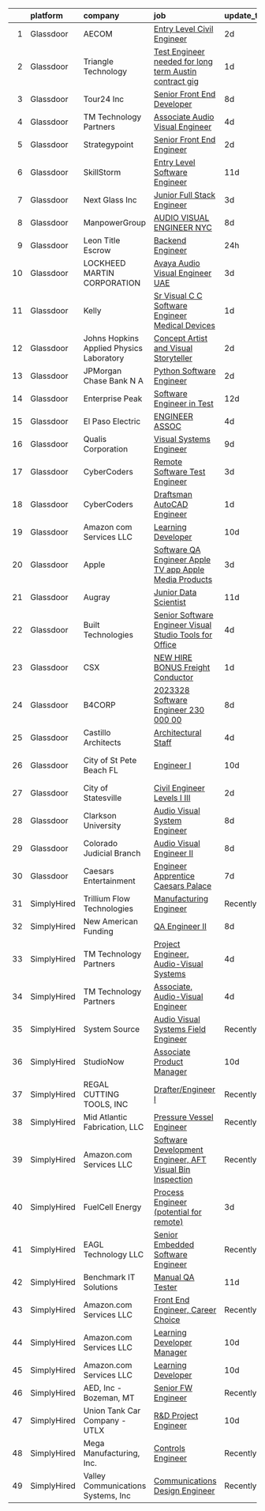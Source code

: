 

|    | platform    | company                                  | job                                                                                                                                                                                                                                                                                                                                                                                                                                                                                                                                                                                                                                                                                                                                                                                                                                                                                                                                                                                                                                                                                                                                                                                                                                                                                                                                                                                                                                                                                                                                                                                                        | update_time   | location                       |
|---:|:------------|:-----------------------------------------|:-----------------------------------------------------------------------------------------------------------------------------------------------------------------------------------------------------------------------------------------------------------------------------------------------------------------------------------------------------------------------------------------------------------------------------------------------------------------------------------------------------------------------------------------------------------------------------------------------------------------------------------------------------------------------------------------------------------------------------------------------------------------------------------------------------------------------------------------------------------------------------------------------------------------------------------------------------------------------------------------------------------------------------------------------------------------------------------------------------------------------------------------------------------------------------------------------------------------------------------------------------------------------------------------------------------------------------------------------------------------------------------------------------------------------------------------------------------------------------------------------------------------------------------------------------------------------------------------------------------|:--------------|:-------------------------------|
|  1 | Glassdoor   | AECOM                                    | [Entry Level Civil Engineer](https://www.glassdoor.com/partner/jobListing.htm?pos=115&ao=1136043&s=58&guid=00000181e6e49f94b494f894202f719b&src=GD_JOB_AD&t=SR&vt=w&cs=1_b0e2c143&cb=1657436152098&jobListingId=1007991187091&jrtk=3-0-1g7je97u5k6fe801-1g7je97ujg4fg800-8b2ba1ed80d68380-)                                                                                                                                                                                                                                                                                                                                                                                                                                                                                                                                                                                                                                                                                                                                                                                                                                                                                                                                                                                                                                                                                                                                                                                                                                                                                                                | 2d            | Denver, CO                     |
|  2 | Glassdoor   | Triangle Technology                      | [Test Engineer needed for long term Austin contract gig ](https://www.glassdoor.com/partner/jobListing.htm?pos=130&ao=1136043&s=58&guid=00000181e6e49f94b494f894202f719b&src=GD_JOB_AD&t=SR&vt=w&cs=1_8f2a48e1&cb=1657436152099&jobListingId=1007991988607&jrtk=3-0-1g7je97u5k6fe801-1g7je97ujg4fg800-5ae995bb8b4f418d-)                                                                                                                                                                                                                                                                                                                                                                                                                                                                                                                                                                                                                                                                                                                                                                                                                                                                                                                                                                                                                                                                                                                                                                                                                                                                                   | 1d            | Austin, TX                     |
|  3 | Glassdoor   | Tour24  Inc                              | [Senior Front End Developer](https://www.glassdoor.com/partner/jobListing.htm?pos=104&ao=1110586&s=58&guid=00000181e6e49f94b494f894202f719b&src=GD_JOB_AD&t=SR&vt=w&ea=1&cs=1_6228c23b&cb=1657436152097&jobListingId=1007977841203&cpc=723ADC3DFE402989&jrtk=3-0-1g7je97u5k6fe801-1g7je97ujg4fg800-acaa90406957d422--6NYlbfkN0BBGG9LMNqL16EzDx9S3nKk4b6IwprgSJginr0DZD_oWwIUlrrUOnxWtbT6eosDth9_3Zj0EzeVUZ6geSsN-1KCZfUmn2n1UoDv8Zo5rWAksrikiA5myrH25vJIhksJ0k2I9jfl3WkwNlKj6GY10CI9YTuqqP4f75_7LybX1KPOa8PB82KEy0hoXiIu4YyEZJ7V26adFCGZP96qSc9dRgx37s9KbXmLeb_TLr15DJqQWSoTK8di6VLTtPaJTzfDco3tbQTECcVVrYA1yHIoYSsf1DrGyFAixg28ewtGkrjL1wKEUI-DIMyAyscvmhIqilPsJnrwHeiFbGI014WFQ2RfYcO0zbUf-8zKF-4qTHyY-omnT9iUfS0J5Q1dm9sYMif9yI4PJa-qkLVABQA3Goga99XvhUJR7w9aUydr-JEELbGPRymLcdHUqWjc8pGXcy_g-ziUf5041zN2MTvYyMHj9rp4IRWqHZqJzdri2uX18ZkWnNohT4puuuE1HoLg7Uw%3D)                                                                                                                                                                                                                                                                                                                                                                                                                                                                                                                                                                                                                                                                                                                                        | 8d            | Remote                         |
|  4 | Glassdoor   | TM Technology Partners                   | [Associate  Audio Visual Engineer](https://www.glassdoor.com/partner/jobListing.htm?pos=112&ao=1136043&s=58&guid=00000181e6e49f94b494f894202f719b&src=GD_JOB_AD&t=SR&vt=w&cs=1_0974793a&cb=1657436152098&jobListingId=1007985056122&jrtk=3-0-1g7je97u5k6fe801-1g7je97ujg4fg800-ae2dfae912fb5acc-)                                                                                                                                                                                                                                                                                                                                                                                                                                                                                                                                                                                                                                                                                                                                                                                                                                                                                                                                                                                                                                                                                                                                                                                                                                                                                                          | 4d            | Remote                         |
|  5 | Glassdoor   | Strategypoint                            | [Senior Front End Engineer](https://www.glassdoor.com/partner/jobListing.htm?pos=107&ao=1110586&s=58&guid=00000181e6e49f94b494f894202f719b&src=GD_JOB_AD&t=SR&vt=w&ea=1&cs=1_ec8057db&cb=1657436152097&jobListingId=1007990760511&cpc=FD1C1DA32C38CFA7&jrtk=3-0-1g7je97u5k6fe801-1g7je97ujg4fg800-2eb1f9986d32a8d3--6NYlbfkN0DdX1mfY0NdE8EPArwFPFtjMkIEdXeK7g4H_lDURVdYTV-b0_V6NfPTfDiH6uWv4SkxgXXY2aWhKYiSG0TVDcdQOFtMjvzLSGkVpvmqWdCwIZ1Di2ANVYkrpPtY9h3fSfbb2SLsvKU9pBqMRg0B2nZIaFcdYhGD4xhfZrtA7vpqGeAYUBV8DbFt46wNBurihXScJEbH8Hkt0BFlDEO3usmuc_B3raqUD3Q7BBt9Tvhcb6RFuRWBjz7AeQqbcygmv-4GDob9kqrFNo42g1Nmj-uu2yRJz2mO0Cdt-jRrDxlz0L9kToxUH3QYwzsgsUAI3p-mnWqFklcCRWDojYKcpBKfiO0hxEgN7v0i0fvdO7LvtFojYNxfaJ-EGpHmjK3Ls8IOrYteYNZpspkP0WY2jAb4xagiID9tYYT7B9RhQMf_iCMy1koHn9Erhkz1GJt3uGcKfwxyPYn82m2tof8JMSoo-Ro5YbE417NbG70dIUPNqZPmakOw36z9CujNcP0BnHJPhkjt1mLe-Q%3D%3D)                                                                                                                                                                                                                                                                                                                                                                                                                                                                                                                                                                                                                                                                                                                           | 2d            | Remote                         |
|  6 | Glassdoor   | SkillStorm                               | [Entry Level Software Engineer](https://www.glassdoor.com/partner/jobListing.htm?pos=103&ao=1110586&s=58&guid=00000181e6e49f94b494f894202f719b&src=GD_JOB_AD&t=SR&vt=w&cs=1_4a661b81&cb=1657436152096&jobListingId=1007968457875&cpc=45DC3EB807283E85&jrtk=3-0-1g7je97u5k6fe801-1g7je97ujg4fg800-1b1a5a11521e8b5c--6NYlbfkN0Akpfp8SSZMfZN38QizqqtbOT4j-2RsCLW69coMAbJ8KQfsaYh2c5hjdHzxmKpQyo8SmWqQ_AqzpdcRtonHEXxsVJUkabXoP6gXYK9w2XrWtaUHXLgWn_JAaWrJv1v7TfgF1hF9gg8lJmjNBmeD7F57O-GB0lhLKJGWRw1OrdEHjWdO3aaAWF47gf3rBOoWpP25v3xkupW9xMmpRSG2qfhdL4heQaoyvgenLpAHs_SzFY_kteP3GkYMnnUn5V5C4fEpt3J-H8UqdCZ9rHtTBF91QpACC3i6FNPqW6FoWTVeHV7UaLsDT1K7UF1acxI5ukDb3-9En1Ipe0E6fd6QSyt9SjX-CeRpdzG4LhD91Wetgursmk-v0Vf6sAwFWihGXo5NTiNteydCPAYw9p_zYvm8WbnlufSfYI9mpruKvNJ5F7XAELXxJwN2y45tbPkLMcBUU1SD5rCXkUdFFrz3UmWt9TwPmECTVqBsG0G1oaXkrNu934Y-KT00VvVc0BBNHezOUCPl0ejRjkBHMs_hgoVN6DdlXynsnI8-H5RG6k4Sz7o14X2b9HVl2uqUM8f1tClfj9fRo_jsnA%3D%3D)                                                                                                                                                                                                                                                                                                                                                                                                                                                                                                                                                                                                                                                            | 11d           | Austin, TX                     |
|  7 | Glassdoor   | Next Glass  Inc                          | [Junior Full Stack Engineer](https://www.glassdoor.com/partner/jobListing.htm?pos=125&ao=1136043&s=58&guid=00000181e6e49f94b494f894202f719b&src=GD_JOB_AD&t=SR&vt=w&cs=1_d7adcc56&cb=1657436152099&jobListingId=1007988229959&jrtk=3-0-1g7je97u5k6fe801-1g7je97ujg4fg800-8bbab4a6cfe8bcd2-)                                                                                                                                                                                                                                                                                                                                                                                                                                                                                                                                                                                                                                                                                                                                                                                                                                                                                                                                                                                                                                                                                                                                                                                                                                                                                                                | 3d            | North Carolina                 |
|  8 | Glassdoor   | ManpowerGroup                            | [AUDIO VISUAL ENGINEER   NYC](https://www.glassdoor.com/partner/jobListing.htm?pos=117&ao=1136043&s=58&guid=00000181e6e49f94b494f894202f719b&src=GD_JOB_AD&t=SR&vt=w&ea=1&cs=1_6a1abac7&cb=1657436152098&jobListingId=1007977916387&jrtk=3-0-1g7je97u5k6fe801-1g7je97ujg4fg800-c3ef7cb40dd348c3-)                                                                                                                                                                                                                                                                                                                                                                                                                                                                                                                                                                                                                                                                                                                                                                                                                                                                                                                                                                                                                                                                                                                                                                                                                                                                                                          | 8d            | New York, NY                   |
|  9 | Glassdoor   | Leon Title Escrow                        | [Backend Engineer](https://www.glassdoor.com/partner/jobListing.htm?pos=118&ao=1136043&s=58&guid=00000181e6e49f94b494f894202f719b&src=GD_JOB_AD&t=SR&vt=w&ea=1&cs=1_fb3b12d6&cb=1657436152098&jobListingId=1007994336205&jrtk=3-0-1g7je97u5k6fe801-1g7je97ujg4fg800-f1545cfbac88616f-)                                                                                                                                                                                                                                                                                                                                                                                                                                                                                                                                                                                                                                                                                                                                                                                                                                                                                                                                                                                                                                                                                                                                                                                                                                                                                                                     | 24h           | Remote                         |
| 10 | Glassdoor   | LOCKHEED MARTIN CORPORATION              | [Avaya  Audio   Visual Engineer  UAE](https://www.glassdoor.com/partner/jobListing.htm?pos=114&ao=1136043&s=58&guid=00000181e6e49f94b494f894202f719b&src=GD_JOB_AD&t=SR&vt=w&cs=1_b3d48d2f&cb=1657436152098&jobListingId=1007988780219&jrtk=3-0-1g7je97u5k6fe801-1g7je97ujg4fg800-ff4446edf5fc5ca2-)                                                                                                                                                                                                                                                                                                                                                                                                                                                                                                                                                                                                                                                                                                                                                                                                                                                                                                                                                                                                                                                                                                                                                                                                                                                                                                       | 3d            | Colorado Springs, CO           |
| 11 | Glassdoor   | Kelly                                    | [Sr  Visual C   C  Software Engineer  Medical Devices](https://www.glassdoor.com/partner/jobListing.htm?pos=108&ao=1110586&s=58&guid=00000181e6e49f94b494f894202f719b&src=GD_JOB_AD&t=SR&vt=w&cs=1_377180d1&cb=1657436152097&jobListingId=1007993697141&cpc=59DF70BB7E75A6DF&jrtk=3-0-1g7je97u5k6fe801-1g7je97ujg4fg800-1d654153cf633c4b--6NYlbfkN0D6qFSVCaa8tXn-rJ3OcXif2lPyFmwsE2iZBGE4YLg1gz3DzxANTQL26tb-SQ4b-KD0fQYTmmTNNUGpIjIcsN35J_4V8sJewxee08dSJV8UR8WjhVdnQvA2WrGA9W_pvnh4aZhzwcN-M1o0331abJJgNZPBDQBKuihoW4c_P5tmbbZQmpP5EJoRvFGTDbznnwgFo8EnZeVAsYaHe2sVn1sIoTuk-s3DkxZwOCzTaxAPQws8LKvvPD_zrCxlu6kdkB-OLm17kqEgcjjbuRWViOTaKNgcUIV3dYP7s_4AaCtP1FpjjCytaEVJ79dKRxphFLLm61d_SpPL4-ZIdTM7rAyN09HavvnWSARUd4TrGibMXvIg2Crt6viAbqcZHk4POs3bN8sUDQ7Cc2_RG7QXGHWW9n7lkDqqVRCbIWglTgaUhMls8dPyB8K9ERPCwayHqiFQVkPa1e173X57IN_qIdssm2O5AWqdhqt8OQ5_IbU91Dz8n-PLxDv_NaxrPvDT9ml0CCfVdQaC1fu6N2xSlU5fTOPTIBElfTwKawzcS39MDZUI_TniZiDV4T3VGOWPrzrpfIJly9lihzcvZTrIpGuMk0c4m867BkskFLksr_QLG6pvqn2RTv2zadoFkx9J1EjZjjn_VD7g0cVswym71nkd3iWyYTqdNaQDHKoQApJcvKqMuM84pxHGXxfFCmYBkN-hUPbQyEfq2udM2q49NdsqTfVGChxMqLM94-YZ-tS7xSp_vOXnwltuLe0Bp6l5sajMUGnJXtxhNDUmqDj9YKWIsx0gfcum3zvc2d3PXZHvvzku0rFmCjn6HU6J89s7Ag9FkfXvofriVf9_93Sr6kQxdANBNdJVe4BJwN-hzJcrmo-eADUMFCZtNBVCkUEDyw7_iJ2srMbg5hNlzyCHRZjsfkw47dwprCEYYcSl-FAm0t_ukm_5Tl83ux0Y4Z9TOD1QLh2fuVoOoy9_ZYUnr08HS9bFjzu2Hjao0u25MJTvJ3vxqD24p_RqfUxc545o20awo30pFjYjojqnsVpDboXtwwvaqY3bar7OOitJpeTHo6Jlc2bpkxq5RR5VjlJxR2th_V69QINCXJ7Kqlow1guBdbkesXXHYEG0GplK3ifouI19e-C-92_dAygRFYbSQ6C32aS3NhdGqIcwbeMlRAJ2y8-BSv_NA7_VQmYpE2WXMYor0-Bhbx1I) | 1d            | Sunnyvale, CA                  |
| 12 | Glassdoor   | Johns Hopkins Applied Physics Laboratory | [Concept Artist and Visual Storyteller](https://www.glassdoor.com/partner/jobListing.htm?pos=123&ao=1136043&s=58&guid=00000181e6e49f94b494f894202f719b&src=GD_JOB_AD&t=SR&vt=w&cs=1_87710fc0&cb=1657436152099&jobListingId=1007990323575&jrtk=3-0-1g7je97u5k6fe801-1g7je97ujg4fg800-caf3af526954e90d-)                                                                                                                                                                                                                                                                                                                                                                                                                                                                                                                                                                                                                                                                                                                                                                                                                                                                                                                                                                                                                                                                                                                                                                                                                                                                                                     | 2d            | Laurel, MD                     |
| 13 | Glassdoor   | JPMorgan Chase Bank  N A                 | [Python Software Engineer](https://www.glassdoor.com/partner/jobListing.htm?pos=121&ao=1136043&s=58&guid=00000181e6e49f94b494f894202f719b&src=GD_JOB_AD&t=SR&vt=w&cs=1_d0206fbc&cb=1657436152099&jobListingId=1007989251150&jrtk=3-0-1g7je97u5k6fe801-1g7je97ujg4fg800-752eab3e4da6352e-)                                                                                                                                                                                                                                                                                                                                                                                                                                                                                                                                                                                                                                                                                                                                                                                                                                                                                                                                                                                                                                                                                                                                                                                                                                                                                                                  | 2d            | Jersey City, NJ                |
| 14 | Glassdoor   | Enterprise Peak                          | [Software Engineer in Test](https://www.glassdoor.com/partner/jobListing.htm?pos=109&ao=1110586&s=58&guid=00000181e6e49f94b494f894202f719b&src=GD_JOB_AD&t=SR&vt=w&ea=1&cs=1_ac5fbb8b&cb=1657436152098&jobListingId=1007966655307&cpc=F7A2269C793D5877&jrtk=3-0-1g7je97u5k6fe801-1g7je97ujg4fg800-d9b8055b00e4a1ba--6NYlbfkN0B0vl1Grz6052MlZg4RHGvuu6cYfkm88-BD1wPi7_xD2RJPm8SlL7dnC-S77lf6GQGX5-VlT0nAso2t78SEGnhGLz-h82l24u_DzlmRefnLF3QdlWqTQAbuafN8yx1O-PNS8Iixdz1s_y9_id3PKSs0XQ8gt-QbLFinb2SMWWrPby8fIlG7zWqncHq4644y0w1ZAJ3BcvMA6OL2A3fWKSghXs6ijFhDaURJOIhUU0lOWHoj_IR47Vx-KOmH2s3rCSlJFxt1XnxVj4sSxlyC4QF2c1EbTny969iCcCDAN6gTZUP4H1YqkcoCFkIS0obQD85nHPnkggMcN_7deDi3B2ibJoTxO1Dn8pXx1rc9BJJz2fk2SnF5p_lm7l57q9MThD72aX0Vulrt6GOmfxaSQsztkYJc9Q3dw0847hlxoNIkqozpdRM5t1jOdIq8xvhntvJX08R36-WaSAMPeWhRZMVQWbxSLpNZXFznZzJJSvNrYmpuBehsG4931QCbDzURb0-qi9Kbgr5s1A%3D%3D)                                                                                                                                                                                                                                                                                                                                                                                                                                                                                                                                                                                                                                                                                                                           | 12d           | Remote                         |
| 15 | Glassdoor   | El Paso Electric                         | [ENGINEER ASSOC](https://www.glassdoor.com/partner/jobListing.htm?pos=126&ao=1136043&s=58&guid=00000181e6e49f94b494f894202f719b&src=GD_JOB_AD&t=SR&vt=w&cs=1_22ebfe97&cb=1657436152099&jobListingId=1007985545308&jrtk=3-0-1g7je97u5k6fe801-1g7je97ujg4fg800-6cf22dcc3896631e-)                                                                                                                                                                                                                                                                                                                                                                                                                                                                                                                                                                                                                                                                                                                                                                                                                                                                                                                                                                                                                                                                                                                                                                                                                                                                                                                            | 4d            | El Paso, TX                    |
| 16 | Glassdoor   | Qualis Corporation                       | [Visual Systems Engineer](https://www.glassdoor.com/partner/jobListing.htm?pos=127&ao=1136043&s=58&guid=00000181e6e49f94b494f894202f719b&src=GD_JOB_AD&t=SR&vt=w&cs=1_f52e76c8&cb=1657436152099&jobListingId=1007975380273&jrtk=3-0-1g7je97u5k6fe801-1g7je97ujg4fg800-6fb5c80da1da086a-)                                                                                                                                                                                                                                                                                                                                                                                                                                                                                                                                                                                                                                                                                                                                                                                                                                                                                                                                                                                                                                                                                                                                                                                                                                                                                                                   | 9d            | Orlando, FL                    |
| 17 | Glassdoor   | CyberCoders                              | [Remote Software Test Engineer](https://www.glassdoor.com/partner/jobListing.htm?pos=110&ao=1110586&s=58&guid=00000181e6e49f94b494f894202f719b&src=GD_JOB_AD&t=SR&vt=w&ea=1&cs=1_a4ef5d04&cb=1657436152098&jobListingId=1007987516946&cpc=B076152010A3B66C&jrtk=3-0-1g7je97u5k6fe801-1g7je97ujg4fg800-ddbb368a0031d2f5--6NYlbfkN0CpFJQzrgRR8WqXWK1qKKEqALWJw739KlKqr2H-MSI4eoBlI4EFrmor2FYZMP3muM3OOity3yEcY5A-pGaZjibHESgmW3VUJVL6AE5mLh61umiN4fLNsUO8XGxEGA9jF-lvvEG_hYvKMbgDfL7PBiI73VwlqQPt9a1PmChXECSbw9f5aAc1MvelHwwyQv04kqCELIzkznF6j4sh36T60HH5xrMg_hN2Na8tRnDyiMotT7W9xo1bj1mblTzxnSs1jwJsQuLZJ9PtIoqN4gDyGrBanr_YPfSEibjGm3l1JYLVWdj8mW_nTfJF6wErgFlr-NfLrmmCYfGSr-Uec8-BmwdhZSQap3xq4IAstjE4JWjsgRDq2ynEX_wexNa7_jLxSuO8l_mNdcWN-_htdSsf3U9VjQTvhMJIRyBw1AMOiQ1q9j21TeibbNiGZMdyQA92I1glwVLNwVICnicaYZ4LDG5yZpA6kGRoBKQnbi1c2XUy_OotvYXj89rei81EAGlbta5vPMY_IPQgvbYnoYJ2uQRJ5hzfCipt14fY_HqJE3b3EpAdPUAHEq-jemrgMUJepqXBddtKi1cqEiZZsvi6f6xVqwbol4BzyWLjfttg9AG6Xu9_KJXvLOCsBw2xpE_wigj8mNadtxISjzfYi8TZ9Yyx-i8mNvs34nRYs8Q741bqGsGmOgZUzTBNi1tVOi7XG4zyx47VLIQXyWS_iZv9KHfe4TIKi1fsHOfVRSYZcv4tPScbyG5hMoNl0LoEusU8lonyXIqe_Xjhi3g03157F1rHQCyer07G4cvEzGRoNPtliLCpqAZAusJ9GBcRfKYrXEAknFAb03f1re-Npblxm50QcOSzWl5TJBWOCp19-NjL1eGiWX_Hhun7MDkH0G5e0AUZU5h7Q5jQoS2X9gHgzFdKDplm7FtzTsuUEa3KWIBpdAJ8nBP_vONux9dYFK5gdX05cNWK6l4C79qxSO6FckwPpCrDNeTBA-lIg6sikgSScw%3D%3D)                                                                                                                                                                                                                       | 3d            | Hood River, OR                 |
| 18 | Glassdoor   | CyberCoders                              | [Draftsman AutoCAD Engineer](https://www.glassdoor.com/partner/jobListing.htm?pos=111&ao=1110586&s=58&guid=00000181e6e49f94b494f894202f719b&src=GD_JOB_AD&t=SR&vt=w&ea=1&cs=1_80ed46c3&cb=1657436152098&jobListingId=1007993311666&cpc=AC285F3A3ECA6BB0&jrtk=3-0-1g7je97u5k6fe801-1g7je97ujg4fg800-cc30fe71d322f9aa--6NYlbfkN0CpFJQzrgRR8WqXWK1qKKEqALWJw739KlKqr2H-MSI4eoBlI4EFrmor2FYZMP3muM2s5sO9QUqFNpuHiuT8yDMSD3y_VZzuc1mOOUlxhMVhXQMmA46n0l7V9jKvZOGo1RW9s0pJ3ACfBe7cFt_bEjR-sCwJPaTVDN-fdN9BioD69YuFfVjEpaAWxs3HURaMzYTaABUFZEfVXShxE1jonllD3JgkTYWey87E6OykwTH-_nXzhOJCTb8uX1CrIGy9qsDMK_25n17AzgyCtCEnytx11dFC9vd6Ukx1MxMEpmflvBUdi4-F1N8j_rJwlipe2r_SQqx8jJuhKFsm9cDe6z3gkEyj5NoyI8bRO62rT-_1xGFjfGieJjTSJJUMpGIQjCIRb4otJS7XTUTmVBAgr-zNYCuMTvzXSpBnv5z0muACwM5CyFFIjHvd4TZrOmAZqXNAeIrYgJV8N_jlKbV130__5yJIa78nOl02fTFyeI35jfjDFWdLKOdw6HTB2nZ_026quoR8ZHVN3rqQ6QNc-6RtL7CmwM8FfZdY8_G9Y2sPQggxH3LA0zWkysp2xja0Liog7ejckfARjCwsCKQozz8-vHkzeBse6pLiqiUuckXYCMKjAo0oF0iiaZYU3wUTlL6jjp24MW3zoNeejYn9QWOYgQuNiSnvq7DCzAmdupzRha2j_2hlATWA_LOOLYUOnKqWLWWrrzgKSGjLZH4wy_Oc78ZHvEV9grKhE0nIv6N8AnOYlD7k0FszEM0NtcyT1oTWkQxrguKN8uuVOrEA0Q3-QJ2UTCdXWyR5BPNFHpWyybls2MQDycLQl65Td3gF9wLluPSN0jZ7OaCxd0D8WhOG0W6phDwZSHUIbtsBw6HMkUhu9lPc1gKV8jU7TXa5v3EzndUhX-qeCdZc4X__uRHfQBx_3yWXOBdT8I6v2WuxR-stFe0pMIhSA57eLzJnWHySlD_B4UP2PDq5oxVHhMz7U7RO6Tlk6x0%3D)                                                                                                                                                                                                                                        | 1d            | Sterling, VA                   |
| 19 | Glassdoor   | Amazon com Services LLC                  | [Learning Developer](https://www.glassdoor.com/partner/jobListing.htm?pos=116&ao=1136043&s=58&guid=00000181e6e49f94b494f894202f719b&src=GD_JOB_AD&t=SR&vt=w&cs=1_2b253b2e&cb=1657436152098&jobListingId=1007971264992&jrtk=3-0-1g7je97u5k6fe801-1g7je97ujg4fg800-e53b1fac4d83b8a0-)                                                                                                                                                                                                                                                                                                                                                                                                                                                                                                                                                                                                                                                                                                                                                                                                                                                                                                                                                                                                                                                                                                                                                                                                                                                                                                                        | 10d           | Remote                         |
| 20 | Glassdoor   | Apple                                    | [Software QA Engineer   Apple TV app  Apple Media Products ](https://www.glassdoor.com/partner/jobListing.htm?pos=105&ao=1110586&s=58&guid=00000181e6e49f94b494f894202f719b&src=GD_JOB_AD&t=SR&vt=w&cs=1_f06a126b&cb=1657436152097&jobListingId=1007987085214&cpc=47CFDC01B3F81FAC&jrtk=3-0-1g7je97u5k6fe801-1g7je97ujg4fg800-b0b5159a775103cf--6NYlbfkN0BvKrLyj5gPmtZO9T8euul8TCxuuKNOtzRJOomxnwSEodTz2Bc-sPZlC5mDe-NOaJhzKnCY9Uv-pSnINr7nQNRkmhTjaSvihzs08mqUGUpSG-fE4DiClFRxGHFYUukWDDzahT34B08zQj8Z9g0xOZ8vTgHwcD3SFhCPuOtM28GpC4vA4QWPx5hHAY5C0jIC5HiARlITaFLBpkX0-0S-DzeOl4U3wftis8iQ9bTSq5h_-9IRF5jYJXYx68OYuLRu88dNuLEqQGZJTe87jnHiXsvfuf7AndHmZcSJvYFtsBPZRWgKeJbQ5n5OFoUZXGw_VsE0tKxnQmm7N4G-OVnNirmoH-wdlTVf8T-4fET98lMJVR4hHRaSiwBCU-Mwet6rQOkauRsNbzcflAw8WzLEDX9MpiWXbL-LL9R2aewzaEzo6_3Lu7mtcoJRRckyMAxOx7bQTn66ZheG2im1XdnesfCUrembwFaKhCT986FL4WaHVE33ATQ3OuXgUFV71fZHphJ54MtDzKcrPuzuRX6U19Oxdi9hBG7YOGueiR7EiK4EOsn3bzjm1-8oZYVEHmv6J1YYSYGObvblQ4CuvCQZ0ZyfMFD0UDx_PhC4HMbUyiDhy255-usAQwFb5OqV5APAIHjQygP_CkgIU2wKw1TWUGqyTBH2O_Q8x0JBMhLgObElsTDn2-K7lPQEWES6RU5JKNHe9z8jxPtdDoP0s2X1eNfhJtkoqUR1qSpwfP2TZUFsbc9TH-lr0LPzpxZH89Eed3LPKszNd-_AejAbIxODRESwDwmJA_MlSJeNVy5sXFuChCJwcIv2ZGhAmo4vP0P6ysFJnSAH5H2kRgAJZQa7ZcVTN1XqRBsDtnda5aUQLz3dWZzuORyD4vY7deY5-SJyCScpApfoUZrHsSZ2wVk95jWExesroevSiHDkdM5Ow2204ITIYmvh_VJsXME_L5G0Knh2UvUaoivi1BWT1QZegE12kXu-rxTiosfuvEOUYqpCMweVu31TBZ-p)                                                                                                                                                                                           | 3d            | San Diego, CA                  |
| 21 | Glassdoor   | Augray                                   | [Junior Data Scientist](https://www.glassdoor.com/partner/jobListing.htm?pos=122&ao=1136043&s=58&guid=00000181e6e49f94b494f894202f719b&src=GD_JOB_AD&t=SR&vt=w&cs=1_d7a1af3d&cb=1657436152099&jobListingId=1007968817876&jrtk=3-0-1g7je97u5k6fe801-1g7je97ujg4fg800-3af02d93417e951c-)                                                                                                                                                                                                                                                                                                                                                                                                                                                                                                                                                                                                                                                                                                                                                                                                                                                                                                                                                                                                                                                                                                                                                                                                                                                                                                                     | 11d           | Brookfield, WI                 |
| 22 | Glassdoor   | Built Technologies                       | [Senior Software Engineer   Visual Studio Tools for Office](https://www.glassdoor.com/partner/jobListing.htm?pos=113&ao=1136043&s=58&guid=00000181e6e49f94b494f894202f719b&src=GD_JOB_AD&t=SR&vt=w&cs=1_ecdb1ead&cb=1657436152098&jobListingId=1007985750303&jrtk=3-0-1g7je97u5k6fe801-1g7je97ujg4fg800-e712a4d9f7bf7116-)                                                                                                                                                                                                                                                                                                                                                                                                                                                                                                                                                                                                                                                                                                                                                                                                                                                                                                                                                                                                                                                                                                                                                                                                                                                                                 | 4d            | Nashville, TN                  |
| 23 | Glassdoor   | CSX                                      | [NEW HIRE BONUS Freight Conductor](https://www.glassdoor.com/partner/jobListing.htm?pos=106&ao=1110586&s=58&guid=00000181e6e49f94b494f894202f719b&src=GD_JOB_AD&t=SR&vt=w&cs=1_97206e75&cb=1657436152097&jobListingId=1007993266595&cpc=AC285F3A3ECA6BB0&jrtk=3-0-1g7je97u5k6fe801-1g7je97ujg4fg800-d4eafb66c1d7cfc3--6NYlbfkN0B4r7QDcS1FYldRU7VPv1R0Vj7kpMu-sKqn6UUkSgegOydivzZDyt9sEkzJ1oC44s38tycNuYB9mcriX-t9_AencFZLL0nP7jUIzdw9RpgJPQbfmdItiNkN4C9N5eMOqxy-tRqmI-rSA1p5GQ2zHgWY0J5uzIkZjAIwgJ1CJdWGv9i8grhHLBmJ7adPOZystbnOQKCxMbTD3jyjTS9Y8dLFgcw_V6NJQJ6RVaUg0qnj51NiWKiBdbt_mnDsGX6L6MfhE-Km3grS_2xl5Bj0_9bTnho6JeLcJp5vUr-MOMvkj53heuMD_oUuadBBeZiGs7X9N8BCLsGNeeHDqx0uHU9PwH90WhzIVzXj4DFclU40_YFTsjQW5Pyh1UeXyNu2qDGOqw5aaxXDKDsW1hcQo3QfgZ0PbNMZHX5xayj7wUEuhdWJxsmXu5NrlESJj6ivWTwSeaH7emJtO0ajYiQNl8TANFTgOf15gFmLh2zQhlKqO2u3HpQCQE0C69PTu-lBEMdkfI24EVeM3c9jCKuk1aGlS4kI6DT10OgyUeqFRrFDXRJLf5Pr4mjiHgTnPdb9fbNeHJBGNGobTB7sfIC--OIm)                                                                                                                                                                                                                                                                                                                                                                                                                                                                                                                                                                                                                                                     | 1d            | Jacksonville, FL               |
| 24 | Glassdoor   | B4CORP                                   | [2023328 Software Engineer  230 000 00](https://www.glassdoor.com/partner/jobListing.htm?pos=102&ao=1110586&s=58&guid=00000181e6e49f94b494f894202f719b&src=GD_JOB_AD&t=SR&vt=w&cs=1_0cfb4e93&cb=1657436152096&jobListingId=1007977975373&cpc=C4A69CCDBB3B9599&jrtk=3-0-1g7je97u5k6fe801-1g7je97ujg4fg800-be2f703d0e67991c--6NYlbfkN0BBcNHvdcwdm3ewH9kjvka83ftEJjxlat_DdA1S80VRS6k0mxP7wnwmAsSRP66qfkx5Ty9tdxhPL6_GtpIA_UmHi2zzPVpN7L8cHt6K9iR57Nz56p2awPSQFi4AVIHzEj3tcRBlpMmzYMkoJsTDhBdXyghD0k5xl1iyJJLHxChKyc9KpHGhUiMMtczxR79gqxcirOGDq9F2YNmH8jb7m7gJH6CvAla05XN24lTsCrAKbZSNNtCQRu6DNIP8ocqCGRTPQGOjzIULU15Ylzo18P4rXSg7XlGdJoq8WCflfXRYD5jMmuS33TInPHSxY-Aoi8_LBzJ0QFopFteH6NUjHf5_4bUIL5jiEBzcnF4pM5AHZdmICbU2e5cv5NLRJ5_eWZjUMMO7skRi7Xie3AEuYNckoc4PEs4UK-GFmihOlbnt5Rqz3vUOXP8OzgFWMcc_dhnUFC7T8dDaF0upDCijTkNVMTY8BVEWd94lWMM1SN0IRohA6TDkR2pX)                                                                                                                                                                                                                                                                                                                                                                                                                                                                                                                                                                                                                                                                                                                                                | 8d            | Chantilly, VA                  |
| 25 | Glassdoor   | Castillo Architects                      | [Architectural Staff](https://www.glassdoor.com/partner/jobListing.htm?pos=101&ao=1110586&s=58&guid=00000181e6e49f94b494f894202f719b&src=GD_JOB_AD&t=SR&vt=w&ea=1&cs=1_3968314e&cb=1657436152096&jobListingId=1007985259541&cpc=6F63F679962D6B30&jrtk=3-0-1g7je97u5k6fe801-1g7je97ujg4fg800-3d1a8e69bc722d64--6NYlbfkN0BxkLIcfe0oqaYINownie861a0BJtkzmJW-WyGv8J0JYIhtfgDOowTGjrzcx9fBKsZmwTZqiVsuHAQ7sX7x0vUN9GFH842tdHyxzDDuHuIvzoArq7GGZHQ0QMR8W05oHEEEp6BYBvX2tR52xUdS3ZID_b0VQWIHZcOFgCHnmw51JgzfqksAP6Ee_89XgwOiZVsRXSgXXGvPlpwIqUduprVF-dEV61Vuewhs-JHsASUZikRa-MDnGznEPzIdilYxiHm5GSDIfZ2vlgQD4ymzo7-3ETot0QRI1_fCwMF9HcObsjVvLsc6wUL6rJibsKswDlPYtBIYVJ8GXhuzlPQ3M9HJ5iPTkhiBIFxk0AobBo0gtXyqfD-55mU1BMOB6nhN4LNoS3zFFpfD2cz732LOkeEo0zXsOvi34vjhnHCHayvokMn2LnE81cthRr69g7yAJ51DvndheO7gw-Py9MMGYD5XByStze6JMUfrU9vOsdLSTczTG75skVq_YhB9nL3wwdnZyGX1rUFFUw%3D%3D)                                                                                                                                                                                                                                                                                                                                                                                                                                                                                                                                                                                                                                                                                                                                 | 4d            | Denver, CO                     |
| 26 | Glassdoor   | City of St  Pete Beach  FL               | [Engineer I](https://www.glassdoor.com/partner/jobListing.htm?pos=128&ao=1136043&s=58&guid=00000181e6e49f94b494f894202f719b&src=GD_JOB_AD&t=SR&vt=w&cs=1_9e410a9e&cb=1657436152099&jobListingId=1007971769041&jrtk=3-0-1g7je97u5k6fe801-1g7je97ujg4fg800-1a1398defe50783b-)                                                                                                                                                                                                                                                                                                                                                                                                                                                                                                                                                                                                                                                                                                                                                                                                                                                                                                                                                                                                                                                                                                                                                                                                                                                                                                                                | 10d           | Saint Pete Beach, Pinellas, FL |
| 27 | Glassdoor   | City of Statesville                      | [Civil Engineer  Levels I   III ](https://www.glassdoor.com/partner/jobListing.htm?pos=129&ao=1136043&s=58&guid=00000181e6e49f94b494f894202f719b&src=GD_JOB_AD&t=SR&vt=w&cs=1_64f47ca1&cb=1657436152099&jobListingId=1007991189304&jrtk=3-0-1g7je97u5k6fe801-1g7je97ujg4fg800-197387fa1df4a385-)                                                                                                                                                                                                                                                                                                                                                                                                                                                                                                                                                                                                                                                                                                                                                                                                                                                                                                                                                                                                                                                                                                                                                                                                                                                                                                           | 2d            | Statesville, NC                |
| 28 | Glassdoor   | Clarkson University                      | [Audio Visual System Engineer](https://www.glassdoor.com/partner/jobListing.htm?pos=119&ao=1136043&s=58&guid=00000181e6e49f94b494f894202f719b&src=GD_JOB_AD&t=SR&vt=w&cs=1_6f95c084&cb=1657436152098&jobListingId=1007978326552&jrtk=3-0-1g7je97u5k6fe801-1g7je97ujg4fg800-fdcf11595a164275-)                                                                                                                                                                                                                                                                                                                                                                                                                                                                                                                                                                                                                                                                                                                                                                                                                                                                                                                                                                                                                                                                                                                                                                                                                                                                                                              | 8d            | Potsdam, NY                    |
| 29 | Glassdoor   | Colorado Judicial Branch                 | [Audio Visual Engineer II](https://www.glassdoor.com/partner/jobListing.htm?pos=120&ao=1136043&s=58&guid=00000181e6e49f94b494f894202f719b&src=GD_JOB_AD&t=SR&vt=w&cs=1_24703f22&cb=1657436152098&jobListingId=1007977349707&jrtk=3-0-1g7je97u5k6fe801-1g7je97ujg4fg800-3597d7233c82b696-)                                                                                                                                                                                                                                                                                                                                                                                                                                                                                                                                                                                                                                                                                                                                                                                                                                                                                                                                                                                                                                                                                                                                                                                                                                                                                                                  | 8d            | Centennial, CO                 |
| 30 | Glassdoor   | Caesars Entertainment                    | [Engineer Apprentice    Caesars Palace ](https://www.glassdoor.com/partner/jobListing.htm?pos=124&ao=1136043&s=58&guid=00000181e6e49f94b494f894202f719b&src=GD_JOB_AD&t=SR&vt=w&cs=1_b67f22e1&cb=1657436152099&jobListingId=1007978408997&jrtk=3-0-1g7je97u5k6fe801-1g7je97ujg4fg800-e18df4560ec6890b-)                                                                                                                                                                                                                                                                                                                                                                                                                                                                                                                                                                                                                                                                                                                                                                                                                                                                                                                                                                                                                                                                                                                                                                                                                                                                                                    | 7d            | Las Vegas, NV                  |
| 31 | SimplyHired | Trillium Flow Technologies               | [Manufacturing Engineer](https://www.simplyhired.com/job/R5OumYuk9WNefwGpQyCL7SXOKM9CE_p0gDtG8T--6feNE51vCLdT2Q?q=visual+engineer)                                                                                                                                                                                                                                                                                                                                                                                                                                                                                                                                                                                                                                                                                                                                                                                                                                                                                                                                                                                                                                                                                                                                                                                                                                                                                                                                                                                                                                                                         | Recently      | Fresno, CA                     |
| 32 | SimplyHired | New American Funding                     | [QA Engineer II](https://www.simplyhired.com/job/dnkYQPcI-nIdtWvcrW9xdIG5jKNpdGhAb9l7vsVg4aOu1seceuYafA?q=visual+engineer)                                                                                                                                                                                                                                                                                                                                                                                                                                                                                                                                                                                                                                                                                                                                                                                                                                                                                                                                                                                                                                                                                                                                                                                                                                                                                                                                                                                                                                                                                 | 8d            | Remote                         |
| 33 | SimplyHired | TM Technology Partners                   | [Project Engineer, Audio-Visual Systems](https://www.simplyhired.com/job/LJxKOIc84tXWP-9XHLLCKoWKCNSdqJFH5MZOTfJa44a5Viu78hJ1Mw?q=visual+engineer)                                                                                                                                                                                                                                                                                                                                                                                                                                                                                                                                                                                                                                                                                                                                                                                                                                                                                                                                                                                                                                                                                                                                                                                                                                                                                                                                                                                                                                                         | 4d            | Remote                         |
| 34 | SimplyHired | TM Technology Partners                   | [Associate, Audio-Visual Engineer](https://www.simplyhired.com/job/34vSE48JRHmHmBT2QAUzI01znddRBtIQdZ5utGYfGV31GA6Pu8QtVw?q=visual+engineer)                                                                                                                                                                                                                                                                                                                                                                                                                                                                                                                                                                                                                                                                                                                                                                                                                                                                                                                                                                                                                                                                                                                                                                                                                                                                                                                                                                                                                                                               | 4d            | Remote                         |
| 35 | SimplyHired | System Source                            | [Audio Visual Systems Field Engineer](https://www.simplyhired.com/job/xVBqUv_Jb7WJWKXZWvKMDvPPRs-yjpNF3jAs9pIqje1SIoBa9tk9Yw?q=visual+engineer)                                                                                                                                                                                                                                                                                                                                                                                                                                                                                                                                                                                                                                                                                                                                                                                                                                                                                                                                                                                                                                                                                                                                                                                                                                                                                                                                                                                                                                                            | Recently      | Hunt Valley, MD                |
| 36 | SimplyHired | StudioNow                                | [Associate Product Manager](https://www.simplyhired.com/job/DAiNfrY-4NjTBx-GrfCpADi3ucamtSlCIWk_pJmxTNmHxavGI9Blrg?q=visual+engineer)                                                                                                                                                                                                                                                                                                                                                                                                                                                                                                                                                                                                                                                                                                                                                                                                                                                                                                                                                                                                                                                                                                                                                                                                                                                                                                                                                                                                                                                                      | 10d           | Remote                         |
| 37 | SimplyHired | REGAL CUTTING TOOLS, INC                 | [Drafter/Engineer I](https://www.simplyhired.com/job/WfS0fI5l4Ujh8p0oPBq7KPV4tnd7S7ht7My-q7XDW4ayIUkz_isGXA?q=visual+engineer)                                                                                                                                                                                                                                                                                                                                                                                                                                                                                                                                                                                                                                                                                                                                                                                                                                                                                                                                                                                                                                                                                                                                                                                                                                                                                                                                                                                                                                                                             | Recently      | Loris, SC                      |
| 38 | SimplyHired | Mid Atlantic Fabrication, LLC            | [Pressure Vessel Engineer](https://www.simplyhired.com/job/OH9_oJ5wSeq0JeCA3IHiK8tetekYKyd78DFH-K6QhpYdKQ0KTC_VAg?q=visual+engineer)                                                                                                                                                                                                                                                                                                                                                                                                                                                                                                                                                                                                                                                                                                                                                                                                                                                                                                                                                                                                                                                                                                                                                                                                                                                                                                                                                                                                                                                                       | Recently      | Fairmont, WV                   |
| 39 | SimplyHired | Amazon.com Services LLC                  | [Software Development Engineer, AFT Visual Bin Inspection](https://www.simplyhired.com/job/VbmqU8L2LaQxgpwy375wZEHU4wQE9QjafPDeYAp4wSqMlU70Zs7Eag?q=visual+engineer)                                                                                                                                                                                                                                                                                                                                                                                                                                                                                                                                                                                                                                                                                                                                                                                                                                                                                                                                                                                                                                                                                                                                                                                                                                                                                                                                                                                                                                       | Recently      | Remote +1 location             |
| 40 | SimplyHired | FuelCell Energy                          | [Process Engineer (potential for remote)](https://www.simplyhired.com/job/Ut2MTQcbpo5z-5WbJWeGkZkifdKlmwMOvMqULW__8NlfJHOTPTTJDA?q=visual+engineer)                                                                                                                                                                                                                                                                                                                                                                                                                                                                                                                                                                                                                                                                                                                                                                                                                                                                                                                                                                                                                                                                                                                                                                                                                                                                                                                                                                                                                                                        | 3d            | Remote +1 location             |
| 41 | SimplyHired | EAGL Technology LLC                      | [Senior Embedded Software Engineer](https://www.simplyhired.com/job/NRRLlY71XTwxn_6ghOkoDVqUm-CRYtq1XwytwTuYQvGMi8LxjjIksw?q=visual+engineer)                                                                                                                                                                                                                                                                                                                                                                                                                                                                                                                                                                                                                                                                                                                                                                                                                                                                                                                                                                                                                                                                                                                                                                                                                                                                                                                                                                                                                                                              | Recently      | Albuquerque, NM                |
| 42 | SimplyHired | Benchmark IT Solutions                   | [Manual QA Tester](https://www.simplyhired.com/job/KMUJOVpfjD1a7wHZ755Lg8I3sxfBqhYiXMMges5C4n8eegIoh9JEcA?q=visual+engineer)                                                                                                                                                                                                                                                                                                                                                                                                                                                                                                                                                                                                                                                                                                                                                                                                                                                                                                                                                                                                                                                                                                                                                                                                                                                                                                                                                                                                                                                                               | 11d           | Remote                         |
| 43 | SimplyHired | Amazon.com Services LLC                  | [Front End Engineer, Career Choice](https://www.simplyhired.com/job/XImsY_6CZJRlkUiW0knb8LOBz7LD2lIE7MJPq9WxFbWVnicxcoI-Ig?q=visual+engineer)                                                                                                                                                                                                                                                                                                                                                                                                                                                                                                                                                                                                                                                                                                                                                                                                                                                                                                                                                                                                                                                                                                                                                                                                                                                                                                                                                                                                                                                              | Recently      | Remote                         |
| 44 | SimplyHired | Amazon.com Services LLC                  | [Learning Developer Manager](https://www.simplyhired.com/job/Khun_79Ap89Na4Q_VBIaEvZ2uuALW6qiDbqZoWlyym_QXnwLR3-7Bg?q=visual+engineer)                                                                                                                                                                                                                                                                                                                                                                                                                                                                                                                                                                                                                                                                                                                                                                                                                                                                                                                                                                                                                                                                                                                                                                                                                                                                                                                                                                                                                                                                     | 10d           | Remote                         |
| 45 | SimplyHired | Amazon.com Services LLC                  | [Learning Developer](https://www.simplyhired.com/job/_ML4-UC18h-vLgZvK8ELrmhTNGnt8lCy2lfByPgqU3pxDGyR8RYing?q=visual+engineer)                                                                                                                                                                                                                                                                                                                                                                                                                                                                                                                                                                                                                                                                                                                                                                                                                                                                                                                                                                                                                                                                                                                                                                                                                                                                                                                                                                                                                                                                             | 10d           | Remote                         |
| 46 | SimplyHired | AED, Inc - Bozeman, MT                   | [Senior FW Engineer](https://www.simplyhired.com/job/zINmUZXgScoXXgS_gyiF3t60esMGL8VWIM8nJ8Kv2CvxPHXAK-fHew?q=visual+engineer)                                                                                                                                                                                                                                                                                                                                                                                                                                                                                                                                                                                                                                                                                                                                                                                                                                                                                                                                                                                                                                                                                                                                                                                                                                                                                                                                                                                                                                                                             | Recently      | Bozeman, MT                    |
| 47 | SimplyHired | Union Tank Car Company - UTLX            | [R&D Project Engineer](https://www.simplyhired.com/job/1qEnE3-RH4wDEYCD-cUJ34yK9S27dwtZhWpZSlbSUUaE9iSHpd1f0Q?q=visual+engineer)                                                                                                                                                                                                                                                                                                                                                                                                                                                                                                                                                                                                                                                                                                                                                                                                                                                                                                                                                                                                                                                                                                                                                                                                                                                                                                                                                                                                                                                                           | 10d           | Chicago, IL                    |
| 48 | SimplyHired | Mega Manufacturing, Inc.                 | [Controls Engineer](https://www.simplyhired.com/job/A-PuLvSL_MSX4LQRH98oIWQQrXj2TQ7eGS_jFvpYgV-Fy8o4GRfiNw?q=visual+engineer)                                                                                                                                                                                                                                                                                                                                                                                                                                                                                                                                                                                                                                                                                                                                                                                                                                                                                                                                                                                                                                                                                                                                                                                                                                                                                                                                                                                                                                                                              | Recently      | Rockford, IL                   |
| 49 | SimplyHired | Valley Communications Systems, Inc       | [Communications Design Engineer](https://www.simplyhired.com/job/AUo7E07w2klkxUe_MpJEXKAe3q6D53g2ij9loL_ldPaRLYQDHOrlRg?q=visual+engineer)                                                                                                                                                                                                                                                                                                                                                                                                                                                                                                                                                                                                                                                                                                                                                                                                                                                                                                                                                                                                                                                                                                                                                                                                                                                                                                                                                                                                                                                                 | Recently      | Chicopee, MA                   |